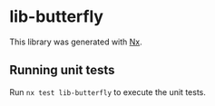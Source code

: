 # lib-butterfly

This library was generated with [Nx](https://nx.dev).

## Running unit tests

Run `nx test lib-butterfly` to execute the unit tests.
